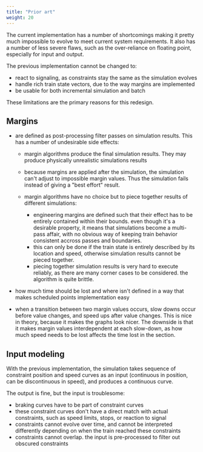 ```yaml
---
title: "Prior art"
weight: 20
---
```


The current implementation has a number of shortcomings making it pretty much impossible to evolve to
meet current system requirements. It also has a number of less severe flaws, such as the over-reliance
on floating point, especially for input and output.

The previous implementation cannot be changed to:

- react to signaling, as constraints stay the same as the simulation evolves
- handle rich train state vectors, due to the way margins are implemented
- be usable for both incremental simulation and batch

These limitations are the primary reasons for this redesign.

## Margins

- are defined as post-processing filter passes on simulation results. This has a number of undesirable side effects:

  - margin algorithms produce the final simulation results. They may produce physically unrealistic simulations results
  - because margins are applied after the simulation, the simulation can't adjust to impossible margin values. Thus the simulation fails instead of giving a "best effort" result.
  - margin algorithms have no choice but to piece together results of different simulations:

    - engineering margins are defined such that their effect has to be entirely contained within their bounds.
      even though it's a desirable property, it means that simulations become a multi-pass affair, with no obvious
      way of keeping train behavior consistent accross passes and boundaries.
    - this can only be done if the train state is entirely described by its location and speed,
      otherwise simulation results cannot be pieced together.
    - piecing together simulation results is very hard to execute reliably, as there are many corner cases to be considered.
      the algorithm is quite brittle.

- how much time should be lost and where isn't defined in a way that makes scheduled points implementation easy
- when a transition between two margin values occurs, slow downs occur before value changes, and speed ups
  after value changes. This is nice in theory, because it makes the graphs look nicer. The downside is that it
  makes margin values interdependent at each slow-down, as how much speed needs to be lost affects the time lost
  in the section.


## Input modeling

With the previous implementation, the simulation takes sequence of constraint position and speed curves as an input
(continuous in position, can be discontinuous in speed), and produces a continuous curve.

The output is fine, but the input is troublesome:

- braking curves have to be part of constraint curves
- these constraint curves don't have a direct match with actual constraints, such as speed limits, stops, or reaction to signal
- constraints cannot evolve over time, and cannot be interpreted differently depending on when the train reached these constraints
- constraints cannot overlap. the input is pre-processed to filter out obscured constraints
